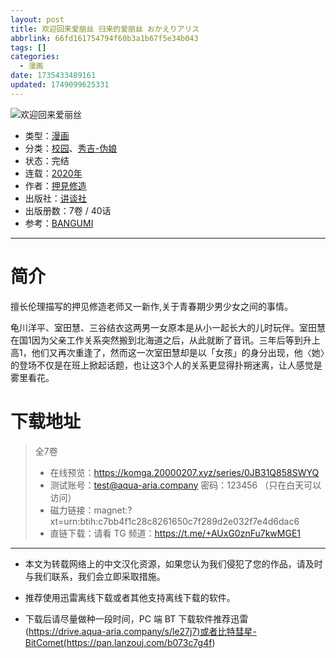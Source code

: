 ```yaml
---
layout: post
title: 欢迎回来爱丽丝 归来的爱丽丝 おかえりアリス
abbrlink: 66fd161754794f60b3a1b67f5e34b043
tags: []
categories:
  - 漫画
date: 1735433489161
updated: 1749099625331
---
```


![欢迎回来爱丽丝](https://ipfs.io/ipfs/QmV5qEfomDUesCe9BwM9WeZFMtYwhc5qACbjQtZyS187pF?filename=%E6%AC%A2%E8%BF%8E%E5%9B%9E%E6%9D%A5%E7%88%B1%E4%B8%BD%E4%B8%9D.jpg)

- 类型：[漫画](/index.php/category/漫画)
- 分类：[校园](/index.php/category/校园)、[秀吉-伪娘](/index.php/category/秀吉-伪娘)
- 状态：完结
- 连载：[2020年](/index.php/category/2020年)
- 作者：[押見修造](/index.php/category/押見修造)
- 出版社：[讲谈社](/index.php/category/讲谈社)
- 出版册数：7卷 / 40话
- 参考：[BANGUMI](https://bangumi.tv/subject/301824)

***

# 简介

擅长伦理描写的押见修造老师又一新作,关于青春期少男少女之间的事情。

龟川洋平、室田慧、三谷结衣这两男一女原本是从小一起长大的儿时玩伴。室田慧在国1因为父亲工作关系突然搬到北海道之后，从此就断了音讯。三年后等到升上高1，他们又再次重逢了，然而这一次室田慧却是以「女孩」的身分出现，他〈她〉的登场不仅是在班上掀起话题，也让这3个人的关系更显得扑朔迷离，让人感觉是雾里看花。

# 下载地址

> 全7卷
>
> - 在线预览：<https://komga.20000207.xyz/series/0JB31Q858SWYQ>
> - 测试账号：<test@aqua-aria.company> 密码：123456 （只在白天可以访问）
> - 磁力链接：magnet:?xt=urn:btih:c7bb4f1c28c8261650c7f289d2e032f7e4d6dac6
> - 直链下载：请看 TG 频道：<https://t.me/+AUxG0znFu7kwMGE1>

***

- 本文为转载网络上的中文汉化资源，如果您认为我们侵犯了您的作品，请及时与我们联系，我们会立即采取措施。

- 推荐使用迅雷离线下载或者其他支持离线下载的软件。

- 下载后请尽量做种一段时间，PC 端 BT 下载软件推荐迅雷(<https://drive.aqua-aria.company/s/le27j7)或者比特彗星-BitComet(https://pan.lanzouj.com/b073c7g4f>)
